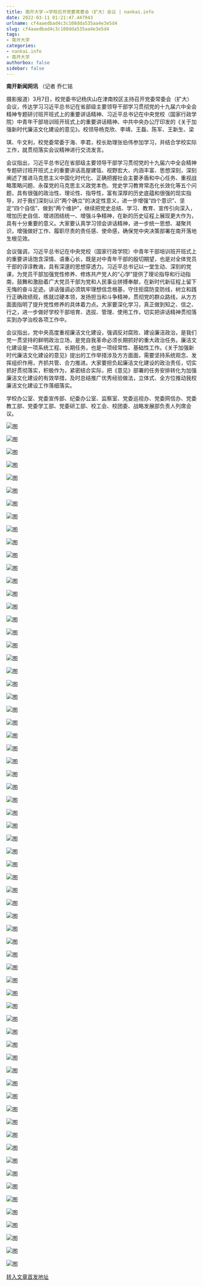```yaml
---
title: 南开大学->学校召开党委常委会（扩大）会议 | nankai.info
date: 2022-03-11 01:21:47.447943
urlname: cf4aaedbad4c3c108dda535aa4e3e5d4
slug: cf4aaedbad4c3c108dda535aa4e3e5d4
tags: 
- 南开大学
categories:
- nankai.info
- 南开大学
authorbox: false
sidebar: false
---
```

**南开新闻网讯** （记者 乔仁铭

摄影报道）3月7日，校党委书记杨庆山在津南校区主持召开党委常委会（扩大）会议，传达学习习近平总书记在省部级主要领导干部学习贯彻党的十九届六中全会精神专题研讨班开班式上的重要讲话精神、习近平总书记在中央党校（国家行政学院）中青年干部培训班开班式上的重要讲话精神、中共中央办公厅印发的《关于加强新时代廉洁文化建设的意见》。校领导杨克欣、李靖、王磊、陈军、王新生、梁
<!--more-->
琪、牛文利，校党委常委于海、李君，校长助理张伯伟参加学习，并结合学校实际工作，就贯彻落实会议精神进行交流发言。

会议指出，习近平总书记在省部级主要领导干部学习贯彻党的十九届六中全会精神专题研讨班开班式上的重要讲话高屋建瓴、视野宏大、内涵丰富、思想深刻，深刻阐述了推进马克思主义中国化时代化、正确把握社会主要矛盾和中心任务、重视战略策略问题、永葆党的马克思主义政党本色、党史学习教育常态化长效化等五个问题，具有很强的政治性、理论性、指导性，富有深厚的历史底蕴和很强的现实指导，对于我们深刻认识“两个确立”的决定性意义，进一步增强“四个意识”、坚定“四个自信”、做到“两个维护”，继续把党史总结、学习、教育、宣传引向深入，增加历史自信、增进团结统一、增强斗争精神，在新的历史征程上展现更大作为，具有十分重要的意义。大家要认真学习领会讲话精神，进一步统一思想、凝聚共识，增强做好工作、履职尽责的责任感、使命感，确保党中央决策部署在南开落地生根见效。

会议强调，习近平总书记在中央党校（国家行政学院）中青年干部培训班开班式上的重要讲话饱含深情、语重心长，既是对中青年干部的殷切期望，也是对全体党员干部的谆谆教诲，具有深邃的思想穿透力。习近平总书记以一堂生动、深刻的党课，为党员干部加强党性修养、修炼共产党人的“心学”提供了理论指导和行动指南，鼓舞和激励着广大党员干部为党和人民事业拼搏奉献，在新时代新征程上留下无悔的奋斗足迹。讲话强调必须筑牢理想信念根基，守住拒腐防变防线，树立和践行正确政绩观，练就过硬本领，发扬担当和斗争精神，贯彻党的群众路线，从方方面面指明了提升党性修养的具体着力点。大家要深化学习，真正做到知之、信之、行之，进一步做好学校干部培育、选拔、管理、使用工作，切实把讲话精神贯彻落实到办学治校各项工作中。

会议指出，党中央高度重视廉洁文化建设，强调反对腐败、建设廉洁政治，是我们党一贯坚持的鲜明政治立场，是党自我革命必须长期抓好的重大政治任务。廉洁文化建设是一项系统工程、长期任务，也是一项经常性、基础性工作。《关于加强新时代廉洁文化建设的意见》提出的工作举措涉及方方面面，需要坚持系统观念、发挥组织作用，齐抓共管、合力推进。大家要担负起廉洁文化建设的政治责任，切实抓好贯彻落实，积极作为，紧密结合实际，把《意见》部署的任务安排转化为加强廉洁文化建设的有效举措，及时总结推广优秀经验做法，立体式、全方位推动我校廉洁文化建设工作落细落实。

学校办公室、党委宣传部、纪委办公室、监察室、党委巡视办、党委网信办、党委教工部、党委学工部、党委研工部、校工会、校团委、战略发展部负责人列席会议。

![图](http://news.nankai.edu.cn/ywsd/system/2022/03/08/g)

![图](http://news.nankai.edu.cn/ywsd/system/2022/03/08/p)

![图](http://news.nankai.edu.cn/ywsd/system/2022/03/08/j)

![图](http://news.nankai.edu.cn/ywsd/system/2022/03/08/)

![图](http://news.nankai.edu.cn/ywsd/system/2022/03/08/3)

![图](http://news.nankai.edu.cn/ywsd/system/2022/03/08/2)

![图](http://news.nankai.edu.cn/ywsd/system/2022/03/08/0)

![图](http://news.nankai.edu.cn/ywsd/system/2022/03/08/5)

![图](http://news.nankai.edu.cn/ywsd/system/2022/03/08/f)

![图](http://news.nankai.edu.cn/ywsd/system/2022/03/08/d)

![图](http://news.nankai.edu.cn/ywsd/system/2022/03/08/e)

![图](http://news.nankai.edu.cn/ywsd/system/2022/03/08/9)

![图](http://news.nankai.edu.cn/ywsd/system/2022/03/08/_)

![图](http://news.nankai.edu.cn/ywsd/system/2022/03/08/7)

![图](http://news.nankai.edu.cn/ywsd/system/2022/03/08/8)

![图](http://news.nankai.edu.cn/ywsd/system/2022/03/08/9)

![图](http://news.nankai.edu.cn/ywsd/system/2022/03/08/4)

![图](http://news.nankai.edu.cn/ywsd/system/2022/03/08/4)

![图](http://news.nankai.edu.cn/ywsd/system/2022/03/08/0)

![图](http://news.nankai.edu.cn/ywsd/system/2022/03/08/0)

![图](http://news.nankai.edu.cn/ywsd/system/2022/03/08/0)

![图](http://news.nankai.edu.cn/ywsd/system/2022/03/08/3)

![图](http://news.nankai.edu.cn/ywsd/system/2022/03/08/0)

![图](http://news.nankai.edu.cn/ywsd/system/2022/03/08/0)

![图](http://news.nankai.edu.cn/)

![图](http://news.nankai.edu.cn/ywsd/system/2022/03/08/9)

![图](http://news.nankai.edu.cn/ywsd/system/2022/03/08/4)

![图](http://news.nankai.edu.cn/ywsd/system/2022/03/08/4)

![图](http://news.nankai.edu.cn/)

![图](http://news.nankai.edu.cn/ywsd/system/2022/03/08/0)

![图](http://news.nankai.edu.cn/ywsd/system/2022/03/08/0)

![图](http://news.nankai.edu.cn/ywsd/system/2022/03/08/0)

![图](http://news.nankai.edu.cn/)

![图](http://news.nankai.edu.cn/ywsd/system/2022/03/08/3)

![图](http://news.nankai.edu.cn/ywsd/system/2022/03/08/0)

![图](http://news.nankai.edu.cn/ywsd/system/2022/03/08/0)

![图](http://news.nankai.edu.cn/)

![图](http://news.nankai.edu.cn/ywsd/system/2022/03/08/c)

![图](http://news.nankai.edu.cn/ywsd/system/2022/03/08/i)

![图](http://news.nankai.edu.cn/ywsd/system/2022/03/08/p)

![图](http://news.nankai.edu.cn/)

![图](http://news.nankai.edu.cn/ywsd/system/2022/03/08/n)

![图](http://news.nankai.edu.cn/ywsd/system/2022/03/08/c)

![图](http://news.nankai.edu.cn/ywsd/system/2022/03/08/)

![图](http://news.nankai.edu.cn/ywsd/system/2022/03/08/u)

![图](http://news.nankai.edu.cn/ywsd/system/2022/03/08/d)

![图](http://news.nankai.edu.cn/ywsd/system/2022/03/08/e)

![图](http://news.nankai.edu.cn/ywsd/system/2022/03/08/)

![图](http://news.nankai.edu.cn/ywsd/system/2022/03/08/i)

![图](http://news.nankai.edu.cn/ywsd/system/2022/03/08/a)

![图](http://news.nankai.edu.cn/ywsd/system/2022/03/08/k)

![图](http://news.nankai.edu.cn/ywsd/system/2022/03/08/n)

![图](http://news.nankai.edu.cn/ywsd/system/2022/03/08/a)

![图](http://news.nankai.edu.cn/ywsd/system/2022/03/08/n)

![图](http://news.nankai.edu.cn/ywsd/system/2022/03/08/)

![图](http://news.nankai.edu.cn/ywsd/system/2022/03/08/s)

![图](http://news.nankai.edu.cn/ywsd/system/2022/03/08/w)

![图](http://news.nankai.edu.cn/ywsd/system/2022/03/08/e)

![图](http://news.nankai.edu.cn/ywsd/system/2022/03/08/n)

![图](http://news.nankai.edu.cn/)

![图](http://news.nankai.edu.cn/)

![图](http://news.nankai.edu.cn/ywsd/system/2022/03/08/:)

![图](http://news.nankai.edu.cn/ywsd/system/2022/03/08/p)

![图](http://news.nankai.edu.cn/ywsd/system/2022/03/08/t)

![图](http://news.nankai.edu.cn/ywsd/system/2022/03/08/t)

![图](http://news.nankai.edu.cn/ywsd/system/2022/03/08/h)

[转入文章首发地址](http://news.nankai.edu.cn/ywsd/system/2022/03/08/030050512.shtml)